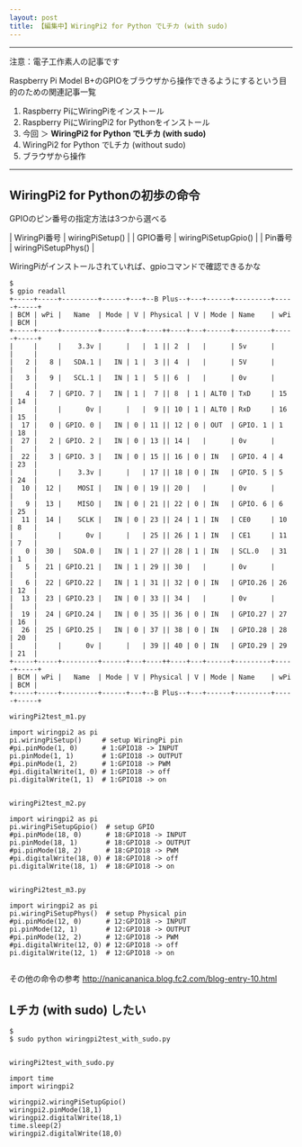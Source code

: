 ```yaml
---
layout: post
title: 【編集中】WiringPi2 for Python でLチカ (with sudo)
---
```


------------------------------------
注意：電子工作素人の記事です

Raspberry Pi Model B+のGPIOをブラウザから操作できるようにするという目的のための関連記事一覧

1. Raspberry PiにWiringPiをインストール
2. Raspberry PiにWiringPi2 for Pythonをインストール
3. 今回 ＞ __WiringPi2 for Python でLチカ (with sudo)__
4. WiringPi2 for Python でLチカ (without sudo)
5. ブラウザから操作

------------------------------------

## WiringPi2 for Pythonの初歩の命令

GPIOのピン番号の指定方法は3つから選べる

| WiringPi番号 | wiringPiSetup()     |
| GPIO番号     | wiringPiSetupGpio() |
| Pin番号      | wiringPiSetupPhys() |


WiringPiがインストールされていれば、gpioコマンドで確認できるかな

```
$
$ gpio readall
+-----+-----+---------+------+---+--B Plus--+---+------+---------+-----+-----+
| BCM | wPi |   Name  | Mode | V | Physical | V | Mode | Name    | wPi | BCM |
+-----+-----+---------+------+---+----++----+---+------+---------+-----+-----+
|     |     |    3.3v |      |   |  1 || 2  |   |      | 5v      |     |     |
|   2 |   8 |   SDA.1 |   IN | 1 |  3 || 4  |   |      | 5V      |     |     |
|   3 |   9 |   SCL.1 |   IN | 1 |  5 || 6  |   |      | 0v      |     |     |
|   4 |   7 | GPIO. 7 |   IN | 1 |  7 || 8  | 1 | ALT0 | TxD     | 15  | 14  |
|     |     |      0v |      |   |  9 || 10 | 1 | ALT0 | RxD     | 16  | 15  |
|  17 |   0 | GPIO. 0 |   IN | 0 | 11 || 12 | 0 | OUT  | GPIO. 1 | 1   | 18  |
|  27 |   2 | GPIO. 2 |   IN | 0 | 13 || 14 |   |      | 0v      |     |     |
|  22 |   3 | GPIO. 3 |   IN | 0 | 15 || 16 | 0 | IN   | GPIO. 4 | 4   | 23  |
|     |     |    3.3v |      |   | 17 || 18 | 0 | IN   | GPIO. 5 | 5   | 24  |
|  10 |  12 |    MOSI |   IN | 0 | 19 || 20 |   |      | 0v      |     |     |
|   9 |  13 |    MISO |   IN | 0 | 21 || 22 | 0 | IN   | GPIO. 6 | 6   | 25  |
|  11 |  14 |    SCLK |   IN | 0 | 23 || 24 | 1 | IN   | CE0     | 10  | 8   |
|     |     |      0v |      |   | 25 || 26 | 1 | IN   | CE1     | 11  | 7   |
|   0 |  30 |   SDA.0 |   IN | 1 | 27 || 28 | 1 | IN   | SCL.0   | 31  | 1   |
|   5 |  21 | GPIO.21 |   IN | 1 | 29 || 30 |   |      | 0v      |     |     |
|   6 |  22 | GPIO.22 |   IN | 1 | 31 || 32 | 0 | IN   | GPIO.26 | 26  | 12  |
|  13 |  23 | GPIO.23 |   IN | 0 | 33 || 34 |   |      | 0v      |     |     |
|  19 |  24 | GPIO.24 |   IN | 0 | 35 || 36 | 0 | IN   | GPIO.27 | 27  | 16  |
|  26 |  25 | GPIO.25 |   IN | 0 | 37 || 38 | 0 | IN   | GPIO.28 | 28  | 20  |
|     |     |      0v |      |   | 39 || 40 | 0 | IN   | GPIO.29 | 29  | 21  |
+-----+-----+---------+------+---+----++----+---+------+---------+-----+-----+
| BCM | wPi |   Name  | Mode | V | Physical | V | Mode | Name    | wPi | BCM |
+-----+-----+---------+------+---+--B Plus--+---+------+---------+-----+-----+

```

```
wiringPi2test_m1.py

import wiringpi2 as pi
pi.wiringPiSetup()     # setup WiringPi pin
#pi.pinMode(1, 0)      # 1:GPIO18 -> INPUT
pi.pinMode(1, 1)       # 1:GPIO18 -> OUTPUT
#pi.pinMode(1, 2)      # 1:GPIO18 -> PWM
#pi.digitalWrite(1, 0) # 1:GPIO18 -> off
pi.digitalWrite(1, 1)  # 1:GPIO18 -> on


wiringPi2test_m2.py

import wiringpi2 as pi
pi.wiringPiSetupGpio()  # setup GPIO
#pi.pinMode(18, 0)      # 18:GPIO18 -> INPUT
pi.pinMode(18, 1)       # 18:GPIO18 -> OUTPUT
#pi.pinMode(18, 2)      # 18:GPIO18 -> PWM
#pi.digitalWrite(18, 0) # 18:GPIO18 -> off
pi.digitalWrite(18, 1)  # 18:GPIO18 -> on


wiringPi2test_m3.py

import wiringpi2 as pi
pi.wiringPiSetupPhys()  # setup Physical pin
#pi.pinMode(12, 0)      # 12:GPIO18 -> INPUT
pi.pinMode(12, 1)       # 12:GPIO18 -> OUTPUT
#pi.pinMode(12, 2)      # 12:GPIO18 -> PWM
#pi.digitalWrite(12, 0) # 12:GPIO18 -> off
pi.digitalWrite(12, 1)  # 12:GPIO18 -> on


```

その他の命令の参考
http://nanicananica.blog.fc2.com/blog-entry-10.html


## Lチカ (with sudo) したい

```
$
$ sudo python wiringpi2test_with_sudo.py

```

```

wiringPi2test_with_sudo.py

import time
import wiringpi2

wiringpi2.wiringPiSetupGpio()
wiringpi2.pinMode(18,1)
wiringpi2.digitalWrite(18,1)
time.sleep(2)
wiringpi2.digitalWrite(18,0)

```
